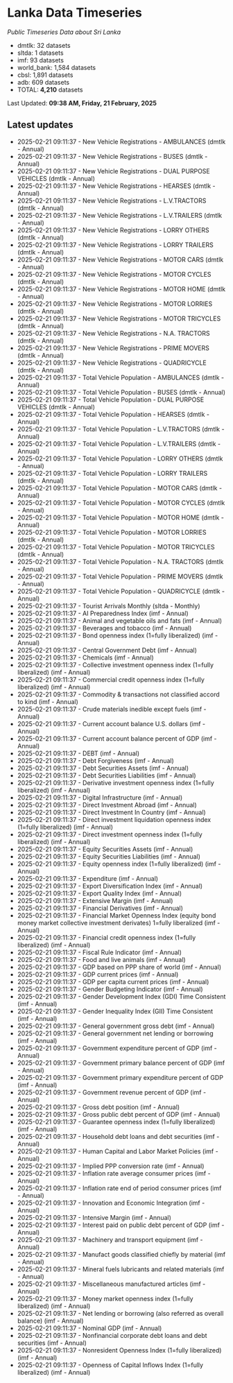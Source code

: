 # Lanka Data Timeseries
*Public Timeseries Data about Sri Lanka*

* dmtlk: 32 datasets
* sltda: 1 datasets
* imf: 93 datasets
* world_bank: 1,584 datasets
* cbsl: 1,891 datasets
* adb: 609 datasets
* TOTAL: **4,210** datasets

Last Updated: **09:38 AM, Friday, 21 February, 2025**

## Latest updates

* 2025-02-21 09:11:37 - New Vehicle Registrations - AMBULANCES (dmtlk - Annual)
* 2025-02-21 09:11:37 - New Vehicle Registrations - BUSES (dmtlk - Annual)
* 2025-02-21 09:11:37 - New Vehicle Registrations - DUAL PURPOSE VEHICLES (dmtlk - Annual)
* 2025-02-21 09:11:37 - New Vehicle Registrations - HEARSES (dmtlk - Annual)
* 2025-02-21 09:11:37 - New Vehicle Registrations - L.V.TRACTORS (dmtlk - Annual)
* 2025-02-21 09:11:37 - New Vehicle Registrations - L.V.TRAILERS (dmtlk - Annual)
* 2025-02-21 09:11:37 - New Vehicle Registrations - LORRY OTHERS (dmtlk - Annual)
* 2025-02-21 09:11:37 - New Vehicle Registrations - LORRY TRAILERS (dmtlk - Annual)
* 2025-02-21 09:11:37 - New Vehicle Registrations - MOTOR CARS (dmtlk - Annual)
* 2025-02-21 09:11:37 - New Vehicle Registrations - MOTOR CYCLES (dmtlk - Annual)
* 2025-02-21 09:11:37 - New Vehicle Registrations - MOTOR HOME (dmtlk - Annual)
* 2025-02-21 09:11:37 - New Vehicle Registrations - MOTOR LORRIES (dmtlk - Annual)
* 2025-02-21 09:11:37 - New Vehicle Registrations - MOTOR TRICYCLES (dmtlk - Annual)
* 2025-02-21 09:11:37 - New Vehicle Registrations - N.A. TRACTORS (dmtlk - Annual)
* 2025-02-21 09:11:37 - New Vehicle Registrations - PRIME MOVERS (dmtlk - Annual)
* 2025-02-21 09:11:37 - New Vehicle Registrations - QUADRICYCLE (dmtlk - Annual)
* 2025-02-21 09:11:37 - Total Vehicle Population - AMBULANCES (dmtlk - Annual)
* 2025-02-21 09:11:37 - Total Vehicle Population - BUSES (dmtlk - Annual)
* 2025-02-21 09:11:37 - Total Vehicle Population - DUAL PURPOSE VEHICLES (dmtlk - Annual)
* 2025-02-21 09:11:37 - Total Vehicle Population - HEARSES (dmtlk - Annual)
* 2025-02-21 09:11:37 - Total Vehicle Population - L.V.TRACTORS (dmtlk - Annual)
* 2025-02-21 09:11:37 - Total Vehicle Population - L.V.TRAILERS (dmtlk - Annual)
* 2025-02-21 09:11:37 - Total Vehicle Population - LORRY OTHERS (dmtlk - Annual)
* 2025-02-21 09:11:37 - Total Vehicle Population - LORRY TRAILERS (dmtlk - Annual)
* 2025-02-21 09:11:37 - Total Vehicle Population - MOTOR CARS (dmtlk - Annual)
* 2025-02-21 09:11:37 - Total Vehicle Population - MOTOR CYCLES (dmtlk - Annual)
* 2025-02-21 09:11:37 - Total Vehicle Population - MOTOR HOME (dmtlk - Annual)
* 2025-02-21 09:11:37 - Total Vehicle Population - MOTOR LORRIES (dmtlk - Annual)
* 2025-02-21 09:11:37 - Total Vehicle Population - MOTOR TRICYCLES (dmtlk - Annual)
* 2025-02-21 09:11:37 - Total Vehicle Population - N.A. TRACTORS (dmtlk - Annual)
* 2025-02-21 09:11:37 - Total Vehicle Population - PRIME MOVERS (dmtlk - Annual)
* 2025-02-21 09:11:37 - Total Vehicle Population - QUADRICYCLE (dmtlk - Annual)
* 2025-02-21 09:11:37 - Tourist Arrivals Monthly (sltda - Monthly)
* 2025-02-21 09:11:37 - AI Preparedness Index (imf - Annual)
* 2025-02-21 09:11:37 - Animal and vegetable oils and fats (imf - Annual)
* 2025-02-21 09:11:37 - Beverages and tobacco (imf - Annual)
* 2025-02-21 09:11:37 - Bond openness index (1=fully liberalized) (imf - Annual)
* 2025-02-21 09:11:37 - Central Government Debt (imf - Annual)
* 2025-02-21 09:11:37 - Chemicals (imf - Annual)
* 2025-02-21 09:11:37 - Collective investment openness index (1=fully liberalized) (imf - Annual)
* 2025-02-21 09:11:37 - Commercial credit openness index (1=fully liberalized) (imf - Annual)
* 2025-02-21 09:11:37 - Commodity & transactions not classified accord to kind (imf - Annual)
* 2025-02-21 09:11:37 - Crude materials inedible except fuels (imf - Annual)
* 2025-02-21 09:11:37 - Current account balance U.S. dollars (imf - Annual)
* 2025-02-21 09:11:37 - Current account balance percent of GDP (imf - Annual)
* 2025-02-21 09:11:37 - DEBT (imf - Annual)
* 2025-02-21 09:11:37 - Debt Forgiveness (imf - Annual)
* 2025-02-21 09:11:37 - Debt Securities Assets (imf - Annual)
* 2025-02-21 09:11:37 - Debt Securities Liabilities (imf - Annual)
* 2025-02-21 09:11:37 - Derivative investment openness index (1=fully liberalized) (imf - Annual)
* 2025-02-21 09:11:37 - Digital Infrastructure (imf - Annual)
* 2025-02-21 09:11:37 - Direct Investment Abroad (imf - Annual)
* 2025-02-21 09:11:37 - Direct Investment In Country (imf - Annual)
* 2025-02-21 09:11:37 - Direct investment liquidation openness index (1=fully liberalized) (imf - Annual)
* 2025-02-21 09:11:37 - Direct investment openness index (1=fully liberalized) (imf - Annual)
* 2025-02-21 09:11:37 - Equity Securities Assets (imf - Annual)
* 2025-02-21 09:11:37 - Equity Securities Liabilities (imf - Annual)
* 2025-02-21 09:11:37 - Equity openness index (1=fully liberalized) (imf - Annual)
* 2025-02-21 09:11:37 - Expenditure (imf - Annual)
* 2025-02-21 09:11:37 - Export Diversification Index (imf - Annual)
* 2025-02-21 09:11:37 - Export Quality Index (imf - Annual)
* 2025-02-21 09:11:37 - Extensive Margin (imf - Annual)
* 2025-02-21 09:11:37 - Financial Derivatives (imf - Annual)
* 2025-02-21 09:11:37 - Financial Market Openness Index (equity bond money market collective investment derivates) 1=fully liberalized (imf - Annual)
* 2025-02-21 09:11:37 - Financial credit openness index (1=fully liberalized) (imf - Annual)
* 2025-02-21 09:11:37 - Fiscal Rule Indicator (imf - Annual)
* 2025-02-21 09:11:37 - Food and live animals (imf - Annual)
* 2025-02-21 09:11:37 - GDP based on PPP share of world (imf - Annual)
* 2025-02-21 09:11:37 - GDP current prices (imf - Annual)
* 2025-02-21 09:11:37 - GDP per capita current prices (imf - Annual)
* 2025-02-21 09:11:37 - Gender Budgeting Indicator (imf - Annual)
* 2025-02-21 09:11:37 - Gender Development Index (GDI) Time Consistent (imf - Annual)
* 2025-02-21 09:11:37 - Gender Inequality Index (GII) Time Consistent (imf - Annual)
* 2025-02-21 09:11:37 - General government gross debt (imf - Annual)
* 2025-02-21 09:11:37 - General government net lending or borrowing (imf - Annual)
* 2025-02-21 09:11:37 - Government expenditure percent of GDP (imf - Annual)
* 2025-02-21 09:11:37 - Government primary balance percent of GDP (imf - Annual)
* 2025-02-21 09:11:37 - Government primary expenditure percent of GDP (imf - Annual)
* 2025-02-21 09:11:37 - Government revenue percent of GDP (imf - Annual)
* 2025-02-21 09:11:37 - Gross debt position (imf - Annual)
* 2025-02-21 09:11:37 - Gross public debt percent of GDP (imf - Annual)
* 2025-02-21 09:11:37 - Guarantee openness index (1=fully liberalized) (imf - Annual)
* 2025-02-21 09:11:37 - Household debt loans and debt securities (imf - Annual)
* 2025-02-21 09:11:37 - Human Capital and Labor Market Policies (imf - Annual)
* 2025-02-21 09:11:37 - Implied PPP conversion rate (imf - Annual)
* 2025-02-21 09:11:37 - Inflation rate average consumer prices (imf - Annual)
* 2025-02-21 09:11:37 - Inflation rate end of period consumer prices (imf - Annual)
* 2025-02-21 09:11:37 - Innovation and Economic Integration (imf - Annual)
* 2025-02-21 09:11:37 - Intensive Margin (imf - Annual)
* 2025-02-21 09:11:37 - Interest paid on public debt percent of GDP (imf - Annual)
* 2025-02-21 09:11:37 - Machinery and transport equipment (imf - Annual)
* 2025-02-21 09:11:37 - Manufact goods classified chiefly by material (imf - Annual)
* 2025-02-21 09:11:37 - Mineral fuels lubricants and related materials (imf - Annual)
* 2025-02-21 09:11:37 - Miscellaneous manufactured articles (imf - Annual)
* 2025-02-21 09:11:37 - Money market openness index (1=fully liberalized) (imf - Annual)
* 2025-02-21 09:11:37 - Net lending or borrowing (also referred as overall balance) (imf - Annual)
* 2025-02-21 09:11:37 - Nominal GDP (imf - Annual)
* 2025-02-21 09:11:37 - Nonfinancial corporate debt loans and debt securities (imf - Annual)
* 2025-02-21 09:11:37 - Nonresident Openness Index (1=fully liberalized) (imf - Annual)
* 2025-02-21 09:11:37 - Openness of Capital Inflows Index (1=fully liberalized) (imf - Annual)
